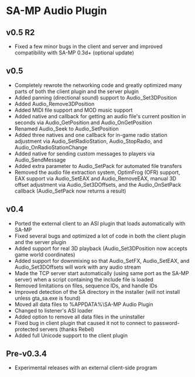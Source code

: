 SA-MP Audio Plugin
==================

v0.5 R2
-------

- Fixed a few minor bugs in the client and server and improved
  compatibility with SA-MP 0.3d+ (optional update)

v0.5
----

- Completely rewrote the networking code and greatly optimized many
  parts of both the client plugin and the server plugin
- Added panning (directional sound) support to Audio_Set3DPosition
- Added Audio_Remove3DPosition
- Added MIDI file support and MOD music support
- Added native and callback for getting an audio file's current
  position in seconds via Audio_GetPosition and Audio_OnGetPosition
- Renamed Audio_Seek to Audio_SetPosition
- Added three natives and one callback for in-game radio station
  adjustment via Audio_SetRadioStation, Audio_StopRadio, and
  Audio_OnRadioStationChange
- Added native for sending custom messages to players via
  Audio_SendMessage
- Added extra parameter to Audio_SetPack for automated file transfers
- Removed the audio file extraction system, OptimFrog (OFR) support,
  EAX support via Audio_SetEAX and Audio_RemoveEAX, manual 3D offset
  adjustment via Audio_Set3DOffsets, and the Audio_OnSetPack callback
  (Audio_SetPack now returns a result)

v0.4
----

- Ported the external client to an ASI plugin that loads
  automatically with SA-MP
- Fixed several bugs and optimized a lot of code in both the client
  plugin and the server plugin
- Added support for real 3D playback (Audio_Set3DPosition now accepts
  game world coordinates)
- Added support for downmixing so that Audio_SetFX, Audio_SetEAX, and
  Audio_Set3DOffsets will work with any audio stream
- Made the TCP server start automatically (using same port as the
  SA-MP server) when a script containing the include file is loaded
- Removed limitations on files, sequence IDs, and handle IDs
- Improved detection of the SA directory in the installer (will not
  install unless gta_sa.exe is found)
- Moved all data files to %APPDATA%\SA-MP Audio Plugin
- Changed to listener's ASI loader
- Added option to remove all data files in the uninstaller
- Fixed bug in client plugin that caused it not to connect to
  password-protected servers (thanks Rebel)
- Added full Unicode support to the client plugin

Pre-v0.3.4
----------

- Experimental releases with an external client-side program

